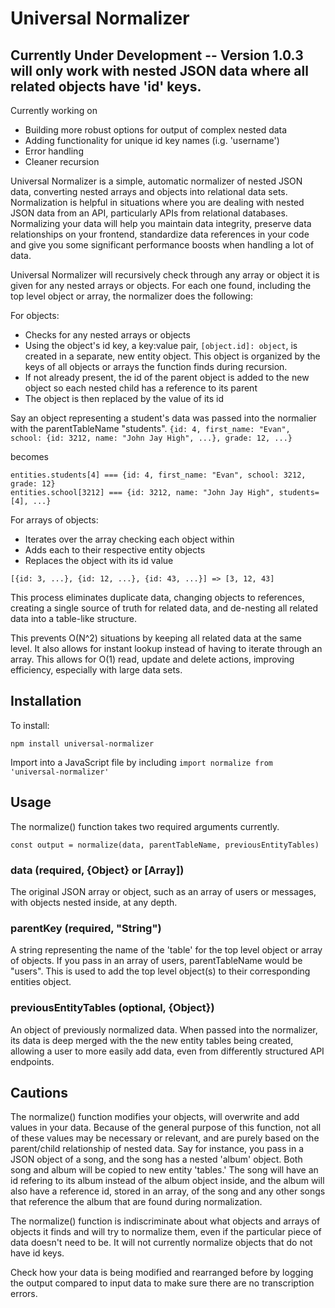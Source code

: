 # Universal Normalizer

## Currently Under Development -- Version 1.0.3 will only work with nested JSON data where all related objects have 'id' keys.

Currently working on
* Building more robust options for output of complex nested data
* Adding functionality for unique id key names (i.g. 'username')
* Error handling
* Cleaner recursion


Universal Normalizer is a simple, automatic normalizer of nested JSON data, converting nested arrays and objects into relational data sets.  Normalization is helpful in situations where you are dealing with nested JSON data from an API, particularly APIs from relational databases.  Normalizing your data will help you maintain data integrity, preserve data relationships on your frontend, standardize data references in your code and give you some significant performance boosts when handling a lot of data.

Universal Normalizer will recursively check through any array or object it is given for any nested arrays or objects.  For each one found, including the top level object or array, the normalizer does the following:

For objects:

* Checks for any nested arrays or objects
* Using the object's id key, a key:value pair, ```[object.id]: object```, is created in a separate, new entity object.  This object is organized by the keys of all objects or arrays the function finds during recursion.
* If not already present, the id of the parent object is added to the new object so each nested child has a reference to its parent
* The object is then replaced by the value of its id

Say an object representing a student's data was passed into the normalier with the parentTableName "students".
```{id: 4, first_name: "Evan", school: {id: 3212, name: "John Jay High", ...}, grade: 12, ...}```

becomes

```
entities.students[4] === {id: 4, first_name: "Evan", school: 3212, grade: 12}
entities.school[3212] === {id: 3212, name: "John Jay High", students=[4], ...}
```

For arrays of objects:

* Iterates over the array checking each object within
* Adds each to their respective entity objects
* Replaces the object with its id value

```[{id: 3, ...}, {id: 12, ...}, {id: 43, ...}] => [3, 12, 43]```

This process eliminates duplicate data, changing objects to references, creating a single source of truth for related data, and de-nesting all related data into a table-like structure.  

This prevents O(N^2) situations by keeping all related data at the same level.  It also allows for instant lookup instead of having to iterate through an array.  This allows for O(1) read, update and delete actions, improving efficiency, especially with large data sets.



## Installation

To install:

```npm install universal-normalizer```

Import into a JavaScript file by including ```import normalize from 'universal-normalizer'```

## Usage

The normalize() function takes two required arguments currently.

```const output = normalize(data, parentTableName, previousEntityTables)```

### data (required, {Object} or [Array])

The original JSON array or object, such as an array of users or messages, with objects nested inside, at any depth.

### parentKey (required, "String")

A string representing the name of the 'table' for the top level object or array of objects.  If you pass in an array of users, parentTableName would be "users".  This is used to add the top level object(s) to their corresponding entities object.

### previousEntityTables (optional, {Object})

An object of previously normalized data.  When passed into the normalizer, its data is deep merged with the the new entity tables being created, allowing a user to more easily add data, even from differently structured API endpoints.

## Cautions

The normalize() function modifies your objects, will overwrite and add values in your data.  Because of the general purpose of this function, not all of these values may be necessary or relevant, and are purely based on the parent/child relationship of nested data.  Say for instance, you pass in a JSON object of a song, and the song has a nested 'album' object.  Both song and album will be copied to new entity 'tables.'  The song will have an id refering to its album instead of the album object inside, and the album will also have a reference id, stored in an array, of the song and any other songs that reference the album that are found during normalization.  


The normalize() function is indiscriminate about what objects and arrays of objects it finds and will try to normalize them, even if the particular piece of data doesn't need to be.  It will not currently normalize objects that do not have id keys.

Check how your data is being modified and rearranged before by logging the output compared to input data to make sure there are no transcription errors.
